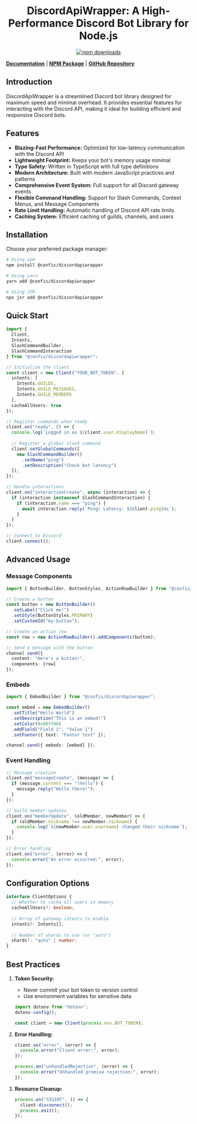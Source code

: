 <div align="center">
<p>
<h1>DiscordApiWrapper: A High-Performance Discord Bot Library for Node.js</h1>

<a href="https://www.npmjs.com/package/@confis/discordapiwrapper"><img src="https://img.shields.io/npm/d18m/@confis/discordapiwrapper.svg?maxAge=3600" alt="npm downloads" /></a>

</p>
</div>

**[Documentation](https://confh.github.io/)** | **[NPM Package](https://www.npmjs.com/package/@confis/discordapiwrapper)** | **[GitHub Repository](https://github.com/confh/DiscordApiWrapper)**

## Introduction

DiscordApiWrapper is a streamlined Discord bot library designed for maximum speed and minimal overhead. It provides essential features for interacting with the Discord API, making it ideal for building efficient and responsive Discord bots.

## Features

- **Blazing-Fast Performance:** Optimized for low-latency communication with the Discord API
- **Lightweight Footprint:** Keeps your bot's memory usage minimal
- **Type Safety:** Written in TypeScript with full type definitions
- **Modern Architecture:** Built with modern JavaScript practices and patterns
- **Comprehensive Event System:** Full support for all Discord gateway events
- **Flexible Command Handling:** Support for Slash Commands, Context Menus, and Message Components
- **Rate Limit Handling:** Automatic handling of Discord API rate limits
- **Caching System:** Efficient caching of guilds, channels, and users

## Installation

Choose your preferred package manager:

```bash
# Using npm
npm install @confis/discordapiwrapper

# Using yarn
yarn add @confis/discordapiwrapper

# Using JSR
npx jsr add @confis/discordapiwrapper
```

## Quick Start

```typescript
import {
  Client,
  Intents,
  SlashCommandBuilder,
  SlashCommandInteraction
} from "@confis/discordapiwrapper";

// Initialize the client
const client = new Client("YOUR_BOT_TOKEN", {
  intents: [
    Intents.GUILDS,
    Intents.GUILD_MESSAGES,
    Intents.GUILD_MEMBERS
  ],
  cacheAllUsers: true
});

// Register commands when ready
client.on("ready", () => {
  console.log(`Logged in as ${client.user.displayName}`);
  
  // Register a global slash command
  client.setGlobalCommands([
    new SlashCommandBuilder()
      .setName("ping")
      .setDescription("Check bot latency")
  ]);
});

// Handle interactions
client.on("interactionCreate", async (interaction) => {
  if (interaction instanceof SlashCommandInteraction) {
    if (interaction.name === "ping") {
      await interaction.reply(`Pong! Latency: ${client.ping}ms`);
    }
  }
});

// Connect to Discord
client.connect();
```

## Advanced Usage

### Message Components

```typescript
import { ButtonBuilder, ButtonStyles, ActionRowBuilder } from "@confis/discordapiwrapper";

// Create a button
const button = new ButtonBuilder()
  .setLabel("Click me!")
  .setStyle(ButtonStyles.PRIMARY)
  .setCustomId("my-button");

// Create an action row
const row = new ActionRowBuilder().addComponents(button);

// Send a message with the button
channel.send({
  content: "Here's a button!",
  components: [row]
});
```

### Embeds

```typescript
import { EmbedBuilder } from "@confis/discordapiwrapper";

const embed = new EmbedBuilder()
  .setTitle("Hello World")
  .setDescription("This is an embed!")
  .setColor(0x00ff00)
  .addField("Field 1", "Value 1")
  .setFooter({ text: "Footer text" });

channel.send({ embeds: [embed] });
```

### Event Handling

```typescript
// Message creation
client.on("messageCreate", (message) => {
  if (message.content === "!hello") {
    message.reply("Hello there!");
  }
});

// Guild member updates
client.on("memberUpdate", (oldMember, newMember) => {
  if (oldMember.nickname !== newMember.nickname) {
    console.log(`${newMember.user.username} changed their nickname`);
  }
});

// Error handling
client.on("error", (error) => {
  console.error("An error occurred:", error);
});
```

## Configuration Options

```typescript
interface ClientOptions {
  // Whether to cache all users in memory
  cacheAllUsers?: boolean;
  
  // Array of gateway intents to enable
  intents?: Intents[];
  
  // Number of shards to use (or "auto")
  shards?: "auto" | number;
}
```

## Best Practices

1. **Token Security:**
   - Never commit your bot token to version control
   - Use environment variables for sensitive data
   ```typescript
   import dotenv from "dotenv";
   dotenv.config();
   
   const client = new Client(process.env.BOT_TOKEN);
   ```

2. **Error Handling:**
   ```typescript
   client.on("error", (error) => {
     console.error("Client error:", error);
   });

   process.on("unhandledRejection", (error) => {
     console.error("Unhandled promise rejection:", error);
   });
   ```

3. **Resource Cleanup:**
   ```typescript
   process.on("SIGINT", () => {
     client.disconnect();
     process.exit();
   });
   ``````